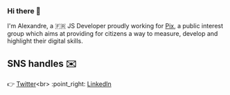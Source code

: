 ### Hi there 👋

I'm Alexandre, a 🇫🇷 JS Developer proudly working for [Pix](https://www.pix.fr), a public interest group which aims at providing for citizens a way to measure, develop and highlight their digital skills.

## SNS handles ✉️

:point_right: [Twitter](https://twitter.com/alexandrecoin_)<br>
:point_right: [LinkedIn](https://www.linkedin.com/in/alexandrecoin)<br>

<!--
**alexandrecoin/alexandrecoin** is a ✨ _special_ ✨ repository because its `README.md` (this file) appears on your GitHub profile.

Here are some ideas to get you started:

- 🔭 I’m currently working on ...
- 🌱 I’m currently learning ...
- 👯 I’m looking to collaborate on ...
- 🤔 I’m looking for help with ...
- 💬 Ask me about ...
- 📫 How to reach me: ...
- 😄 Pronouns: ...
- ⚡ Fun fact: ...
-->
